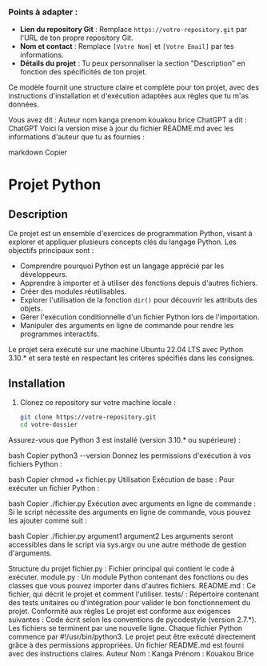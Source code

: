 ### Points à adapter :
- **Lien du repository Git** : Remplace `https://votre-repository.git` par l'URL de ton propre repository Git.
- **Nom et contact** : Remplace `[Votre Nom]` et `[Votre Email]` par tes informations.
- **Détails du projet** : Tu peux personnaliser la section "Description" en fonction des spécificités de ton projet.

Ce modèle fournit une structure claire et complète pour ton projet, avec des instructions d'installation et d'exécution adaptées aux règles que tu m'as données.

Vous avez dit :
Auteur  nom kanga prenom kouakou brice
ChatGPT a dit :
ChatGPT
Voici la version mise à jour du fichier README.md avec les informations d'auteur que tu as fournies :

markdown
Copier
# Projet Python

## Description

Ce projet est un ensemble d'exercices de programmation Python, visant à explorer et appliquer plusieurs concepts clés du langage Python. Les objectifs principaux sont :

- Comprendre pourquoi Python est un langage apprécié par les développeurs.
- Apprendre à importer et à utiliser des fonctions depuis d'autres fichiers.
- Créer des modules réutilisables.
- Explorer l'utilisation de la fonction `dir()` pour découvrir les attributs des objets.
- Gérer l'exécution conditionnelle d'un fichier Python lors de l'importation.
- Manipuler des arguments en ligne de commande pour rendre les programmes interactifs.

Le projet sera exécuté sur une machine Ubuntu 22.04 LTS avec Python 3.10.* et sera testé en respectant les critères spécifiés dans les consignes.

## Installation

1. Clonez ce repository sur votre machine locale :

   ```bash
   git clone https://votre-repository.git
   cd votre-dossier
Assurez-vous que Python 3 est installé (version 3.10.* ou supérieure) :

bash
Copier
python3 --version
Donnez les permissions d'exécution à vos fichiers Python :

bash
Copier
chmod +x fichier.py
Utilisation
Exécution de base :
Pour exécuter un fichier Python :

bash
Copier
./fichier.py
Exécution avec arguments en ligne de commande :
Si le script nécessite des arguments en ligne de commande, vous pouvez les ajouter comme suit :

bash
Copier
./fichier.py argument1 argument2
Les arguments seront accessibles dans le script via sys.argv ou une autre méthode de gestion d'arguments.

Structure du projet
fichier.py : Fichier principal qui contient le code à exécuter.
module.py : Un module Python contenant des fonctions ou des classes que vous pouvez importer dans d'autres fichiers.
README.md : Ce fichier, qui décrit le projet et comment l'utiliser.
tests/ : Répertoire contenant des tests unitaires ou d'intégration pour valider le bon fonctionnement du projet.
Conformité aux règles
Le projet est conforme aux exigences suivantes :
Code écrit selon les conventions de pycodestyle (version 2.7.*).
Les fichiers se terminent par une nouvelle ligne.
Chaque fichier Python commence par #!/usr/bin/python3.
Le projet peut être exécuté directement grâce à des permissions appropriées.
Un fichier README.md est fourni avec des instructions claires.
Auteur
Nom : Kanga
Prénom : Kouakou Brice
